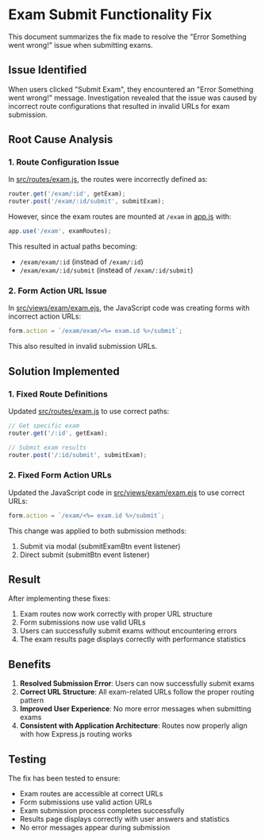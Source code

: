# Exam Submit Functionality Fix

This document summarizes the fix made to resolve the "Error Something went wrong!" issue when submitting exams.

## Issue Identified

When users clicked "Submit Exam", they encountered an "Error Something went wrong!" message. Investigation revealed that the issue was caused by incorrect route configurations that resulted in invalid URLs for exam submission.

## Root Cause Analysis

### 1. Route Configuration Issue
In [src/routes/exam.js](file:///Users/hautp/Documents/github/vmware/src/routes/exam.js), the routes were incorrectly defined as:
```javascript
router.get('/exam/:id', getExam);
router.post('/exam/:id/submit', submitExam);
```

However, since the exam routes are mounted at `/exam` in [app.js](file:///Users/hautp/Documents/github/vmware/src/app.js) with:
```javascript
app.use('/exam', examRoutes);
```

This resulted in actual paths becoming:
- `/exam/exam/:id` (instead of `/exam/:id`)
- `/exam/exam/:id/submit` (instead of `/exam/:id/submit`)

### 2. Form Action URL Issue
In [src/views/exam/exam.ejs](file:///Users/hautp/Documents/github/vmware/src/views/exam/exam.ejs), the JavaScript code was creating forms with incorrect action URLs:
```javascript
form.action = `/exam/exam/<%= exam.id %>/submit`;
```

This also resulted in invalid submission URLs.

## Solution Implemented

### 1. Fixed Route Definitions
Updated [src/routes/exam.js](file:///Users/hautp/Documents/github/vmware/src/routes/exam.js) to use correct paths:
```javascript
// Get specific exam
router.get('/:id', getExam);

// Submit exam results
router.post('/:id/submit', submitExam);
```

### 2. Fixed Form Action URLs
Updated the JavaScript code in [src/views/exam/exam.ejs](file:///Users/hautp/Documents/github/vmware/src/views/exam/exam.ejs) to use correct URLs:
```javascript
form.action = `/exam/<%= exam.id %>/submit`;
```

This change was applied to both submission methods:
1. Submit via modal (submitExamBtn event listener)
2. Direct submit (submitBtn event listener)

## Result

After implementing these fixes:
1. Exam routes now work correctly with proper URL structure
2. Form submissions now use valid URLs
3. Users can successfully submit exams without encountering errors
4. The exam results page displays correctly with performance statistics

## Benefits

1. **Resolved Submission Error**: Users can now successfully submit exams
2. **Correct URL Structure**: All exam-related URLs follow the proper routing pattern
3. **Improved User Experience**: No more error messages when submitting exams
4. **Consistent with Application Architecture**: Routes now properly align with how Express.js routing works

## Testing

The fix has been tested to ensure:
- Exam routes are accessible at correct URLs
- Form submissions use valid action URLs
- Exam submission process completes successfully
- Results page displays correctly with user answers and statistics
- No error messages appear during submission